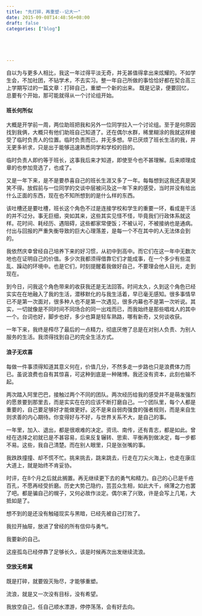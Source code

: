 ```yaml
---
title: "先打碎，再重塑--记大一"
date: 2015-09-08T14:48:56+08:00
draft: false
categories: ["blog"]





---
```




自以为与更多人相比，我这一年过得平淡无奇，并无甚值得拿出来炫耀的。不如学生会，不加社团，不钻学术，不去实习。整一年自己所做的事恰恰好都在契合高三上学期写过的一篇文章：打碎自己，重塑一个新的出来。
既是记录，便要回忆，总要有个开始，那可能就得从一个讨论组开始。

<!--more-->

#### 班长何所似

大概是开学前一周，两位助班把我和另外一位同学拉入一个讨论组。至于是何原因找到我俩，大概只有他们助班自己知道了。还在偶尔水群，稀里糊涂的我就这样接受了临时负责人的位置。临时负责而已，并无多想。早已厌烦了班长生活的我，并无更多祈求，只是出于能够迅速熟悉同学和学校的目的。

临时负责人即约等于班长，这事我后来才知道，即使至今也不甚理解。后来顺理成章的也参加竞选了，也成了。

又是一年下来，是不是要恭喜自己的班长生涯又多了一年。每每想到这我还真是哭笑不得。放假前与一位同学的交谈中层被问及这一年下来的感受，当时并没有给出什么正面的东西，现在也不知所想到的是什么样的东西。

该吐槽还是要吐槽，班长这个角色不过是连接学校和学生的重要一环，看成是干活的并不过分。事无巨细，突如其来，这些其实见怪不怪，毕竟我们行政体系就这样。花时间、耗经历、遇阻碍，这些都家常便饭；不被认可，不被接纳也是通病。付出与回报的严重失衡导致的巨大心理落差，是每一个不在其中的人无法体会到的。

我依然庆幸曾经自己培养下来的好习惯，从初中到高中。而它们在这一年中无数次地也在证明自己的价值。多少次我都须得借靠它们才能成事，在一个多少有些混乱、躁动的环境中。也是它们，时刻提醒着我做好自己，不要理会他人目光，走到现在。

到今日，问我这个角色带来的收获我还是无法回答。时间太久，久到这个角色已经实实在在地融入了我的生活，潜移默化的与我生活着，早已毫无感知。很多事情早已不是第一次面对，很多种人也不是第一次遇见，很多内幕也不是第一次听说。其实，一切就像是不同时间不同场合的同一出戏而已，而我始终是那些唱戏人的其中一个。台词也好，脚步也好，多少也算是轻车熟路，哪有新奇，又何谈收获。

一年下来，我终是榨尽了最后的一点精力，彻底厌倦了总是在对别人负责、为别人服务的生活。我须得找到自己的完全生活方式。

#### 浪子无欢喜

每做一件事须得知道其意义何在，价值几分，不然多走一步路也只是浪费体力而已。虽说浪费也自有其惊喜，可这种到底是一种赌博。我还没有资本，此刻也输不起。

两次踏入阿里巴巴，接触过两个不同的团队。两次经历给我的感受并不是萌发强烈的愿景要到那里去，而是实实在在的应该不断打磨自己。一个团队里，每个人都是重要的，自己要足够好才能做更好。这不是来自弱肉强食的强者规则，而是来自生则求善的内心期待。你变得好与不好，与世界关系不大，是自己的事。

一年里，加入、退出，都是很艰难的决定。资讯、南传，还有青志，都是如此。曾经在选择之初就已是不甚容易，后来反复辗转、思索、平衡再到做决定，每一步都不易。这些，我自己清楚。而在别人眼里，只是张张嘴的事。

我跌跌撞撞、却不慌不忙。挑来挑去，跳来跳去，行走在刀尖火海上，也走在康庄大道上，就是始终不肯妥协。

时评，在8个月之后就此搁置。再无继续更下去的勇气和精力。自己的心已是千疮百孔，不愿再经受折磨。历史大势己隐约，芸芸众生相，如此大千，绵薄之力也罢了吧。都是骗自己的幌子，又何必故作淡定。偶尔来了兴致，许是会写上几笔，大抵如是了。

想不到的是还没有触碰现实与黑暗，已经先被自己打败了。

我拉开抽屉，放进了曾经的所有信仰与勇气。

我要新的自己。

这座孤岛已经停靠了足够长久，该是时候再次出发继续流浪。



#### 空放无希冀

既是打碎，就要毁灭殆尽，才能够重塑。

流浪，就是又一次没有目标，没有希望。

我放空自己，任自己顺水漂游，停停荡荡，会有好去向。

